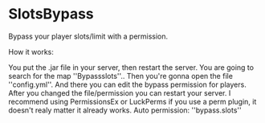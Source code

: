 # SlotsBypass
Bypass your player slots/limit with a permission.
 
How it works:
 
You put the .jar file in your server, then restart the server.
You are going to search for the map ''Bypassslots''..
Then you're gonna open the file ''config.yml''.
And there you can edit the bypass permission for players.
After you changed the file/permission you can restart your server.
I recommend using PermissionsEx or LuckPerms if you use a perm plugin, it doesn't realy matter it already works.
Auto permission: ''bypass.slots''
